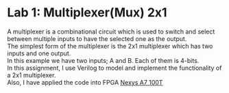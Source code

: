 # Lab 1: Multiplexer(Mux) 2x1

A multiplexer is a combinational circuit which is used to switch and select between multiple inputs to have the selected one as the output.\
The simplest form of the multiplexer is the 2x1 multiplexer which has two inputs and one output.\
In this example we have two inputs; A and B. Each of them is 4-bits.\
In this assignment, I use Verilog to model and implement the functionality of a 2x1 multiplexer.\
Also, I have applied the code into FPGA [Nexys A7 100T](https://store.digilentinc.com/nexys-a7-fpga-trainer-board-recommended-for-ece-curriculum/)
